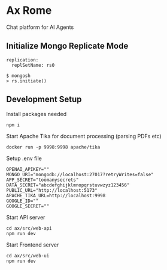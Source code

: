 # Ax Rome

Chat platform for AI Agents

## Initialize Mongo Replicate Mode

```shell
replication:
  replSetName: rs0
```

```shell
$ mongosh
> rs.initiate()
```

## Development Setup

Install packages needed

```shell
npm i
```

Start Apache Tika for document processing (parsing PDFs etc)
```shell
docker run -p 9998:9998 apache/tika
```

Setup .env file

```
OPENAI_APIKEY=""
MONGO_URI="mongodb://localhost:27017?retryWrites=false"
APP_SECRET="toomanysecrets"
DATA_SECRET="abcdefghijklmnopqrstuvwzyz123456"
PUBLIC_URL="http://localhost:5173"
APACHE_TIKA_URL=http://localhost:9998
GOOGLE_ID=""
GOOGLE_SECRET=""
```

Start API server

```shell
cd ax/src/web-api
npm run dev
```

Start Frontend server

```shell
cd ax/src/web-ui
npm run dev
```
